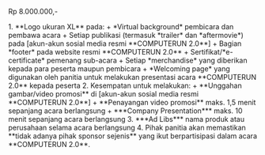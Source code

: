 <p class="h2 text-center fw-bold">Rp 8.000.000,-</p>
1. **Logo ukuran XL** pada:
   + *Virtual background* pembicara dan pembawa acara
   + Setiap publikasi (termasuk *trailer* dan *aftermovie*) pada [akun-akun sosial media resmi **COMPUTERUN 2.0**]
   + Bagian *footer* pada website resmi **COMPUTERUN 2.0**
   + Sertifikat/*e-certificate* pemenang sub-acara
   + Setiap *merchandise* yang diberikan kepada para peserta maupun pembicara
   + *Welcoming page* yang digunakan oleh panitia untuk melakukan presentasi acara **COMPUTERUN 2.0** kepada peserta
2. Kesempatan untuk melakukan:
   + **Unggahan gambar/video promosi** di [akun-akun sosial media resmi **COMPUTERUN 2.0**]
   + **Penayangan video promosi** maks. 1,5 menit sepanjang acara berlangsung
   + ***Company Presentation*** maks. 10 menit sepanjang acara berlangsung
3. ***Ad Libs*** nama produk atau perusahaan selama acara berlangsung
4. Pihak panitia akan memastikan **tidak adanya pihak sponsor sejenis** yang ikut berpartisipasi dalam acara **COMPUTERUN 2.0**.

[akun-akun sosial media resmi **COMPUTERUN 2.0**]: https://linktr.ee/computerun
